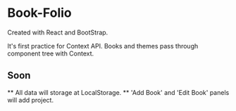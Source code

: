 # Book-Folio

Created with React and BootStrap.

It's first practice for Context API. Books and themes pass through component tree with Context.

## Soon

** All data will storage at LocalStorage.
** 'Add Book' and 'Edit Book' panels will add project.
